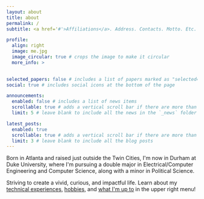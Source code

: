 ```yaml
---
layout: about
title: about
permalink: /
subtitle: <a href='#'>Affiliations</a>. Address. Contacts. Motto. Etc.

profile:
  align: right
  image: me.jpg
  image_circular: true # crops the image to make it circular
  more_info: >
    

selected_papers: false # includes a list of papers marked as "selected={true}"
social: true # includes social icons at the bottom of the page

announcements:
  enabled: false # includes a list of news items
  scrollable: true # adds a vertical scroll bar if there are more than 3 news items
  limit: 5 # leave blank to include all the news in the `_news` folder

latest_posts:
  enabled: true
  scrollable: true # adds a vertical scroll bar if there are more than 3 new posts items
  limit: 3 # leave blank to include all the blog posts
---
```


Born in Atlanta and raised just outside the Twin Cities, I'm now in Durham at Duke University, where I'm pursuing a double major in Electrical/Computer Engineering and Computer Science, along with a minor in Political Science.

Striving to create a vivid, curious, and impactful life. Learn about my [technical experiences](https://emilygzh.github.io/experience/), [hobbies](https://emilygzh.github.io/clickshack/), and [what I'm up to](https://emilygzh.github.io/blog/) in the upper right menu!
